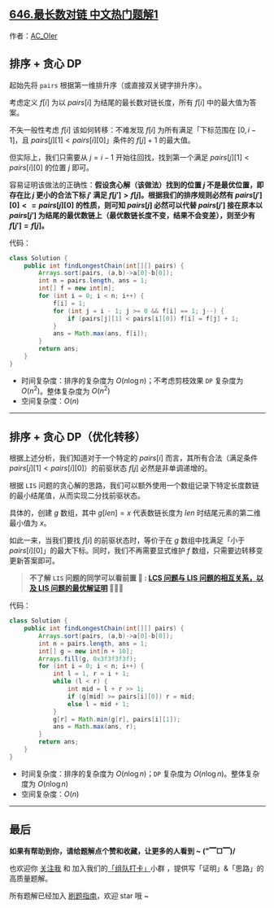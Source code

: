 ## [646.最长数对链 中文热门题解1](https://leetcode.cn/problems/maximum-length-of-pair-chain/solutions/100000/by-ac_oier-z91l)

作者：[AC_OIer](https://leetcode.cn/u/AC_OIer)
## 排序 + 贪心 DP

起始先将 `pairs` 根据第一维排升序（或直接双关键字排升序）。

考虑定义 $f[i]$ 为以 $pairs[i]$ 为结尾的最长数对链长度，所有 $f[i]$ 中的最大值为答案。

不失一般性考虑 $f[i]$ 该如何转移：不难发现 $f[i]$ 为所有满足「下标范围在 $[0, i - 1]$，且 $pairs[j][1] < pairs[i][0]$」条件的 $f[j] + 1$ 的最大值。

但实际上，我们只需要从 $j = i - 1$ 开始往回找，找到第一个满足 $pairs[j][1] < pairs[i][0]$ 的位置 $j$ 即可。

容易证明该做法的正确性：**假设贪心解（该做法）找到的位置 $j$ 不是最优位置，即存在比 $j$ 更小的合法下标 $j'$ 满足 $f[j'] > f[j]$。根据我们的排序规则必然有 $pairs[j'][0] <= pairs[j][0]$ 的性质，则可知 $pairs[j]$ 必然可以代替 $pairs[j']$ 接在原本以 $pairs[j']$ 为结尾的最优数链上（最优数链长度不变，结果不会变差），则至少有 $f[j'] = f[j]$。**

代码：
```Java []
class Solution {
    public int findLongestChain(int[][] pairs) {
        Arrays.sort(pairs, (a,b)->a[0]-b[0]);
        int n = pairs.length, ans = 1;
        int[] f = new int[n];
        for (int i = 0; i < n; i++) {
            f[i] = 1;
            for (int j = i - 1; j >= 0 && f[i] == 1; j--) {
                if (pairs[j][1] < pairs[i][0]) f[i] = f[j] + 1;
            }
            ans = Math.max(ans, f[i]);
        }
        return ans;
    }
}
```
* 时间复杂度：排序的复杂度为 $O(n\log{n})$；不考虑剪枝效果 `DP` 复杂度为 $O(n^2)$。整体复杂度为 $O(n^2)$
* 空间复杂度：$O(n)$

---

## 排序 + 贪心 DP（优化转移）

根据上述分析，我们知道对于一个特定的 $pairs[i]$ 而言，其所有合法（满足条件 $pairs[j][1] < pairs[i][0]$）的前驱状态 $f[j]$ 必然是非单调递增的。

根据 `LIS` 问题的贪心解的思路，我们可以额外使用一个数组记录下特定长度数链的最小结尾值，从而实现二分找前驱状态。

具体的，创建 $g$ 数组，其中 $g[len] = x$ 代表数链长度为 $len$ 时结尾元素的第二维最小值为 $x$。

如此一来，当我们要找 $f[i]$ 的前驱状态时，等价于在 $g$ 数组中找满足「小于 $pairs[i][0]$」的最大下标。同时，我们不再需要显式维护 $f$ 数组，只需要边转移变更新答案即可。

> **不了解 `LIS` 问题的同学可以看前置 🧀 : [LCS 问题与 LIS 问题的相互关系，以及 LIS 问题的最优解证明](https://mp.weixin.qq.com/s?__biz=MzU4NDE3MTEyMA==&mid=2247487814&idx=1&sn=e33023c2d474ff75af83eda1***d01892) 🎉🎉🎉**

代码：
```Java []
class Solution {
    public int findLongestChain(int[][] pairs) {
        Arrays.sort(pairs, (a,b)->a[0]-b[0]);
        int n = pairs.length, ans = 1;
        int[] g = new int[n + 10];
        Arrays.fill(g, 0x3f3f3f3f);
        for (int i = 0; i < n; i++) {
            int l = 1, r = i + 1;
            while (l < r) {
                int mid = l + r >> 1;
                if (g[mid] >= pairs[i][0]) r = mid;
                else l = mid + 1;
            }
            g[r] = Math.min(g[r], pairs[i][1]);
            ans = Math.max(ans, r);
        }
        return ans;
    }
}
```
* 时间复杂度：排序的复杂度为 $O(n\log{n})$；`DP` 复杂度为 $O(n\log{n})$。整体复杂度为 $O(n\log{n})$
* 空间复杂度：$O(n)$

---

## 最后

**如果有帮助到你，请给题解点个赞和收藏，让更多的人看到 ~ ("▔□▔)/**

也欢迎你 [关注我](https://oscimg.oschina.net/oscnet/up-19688dc1af05cf8bdea43b2a863038ab9e5.png) 和 加入我们的[「组队打卡」](https://leetcode-cn.com/u/ac_oier/)小群 ，提供写「证明」&「思路」的高质量题解。

所有题解已经加入 [刷题指南](https://github.com/SharingSource/LogicStack-LeetCode/wiki)，欢迎 star 哦 ~